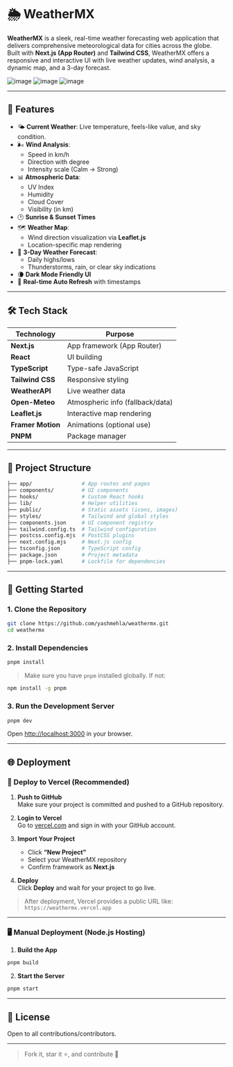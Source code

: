 # 🌦️ WeatherMX

**WeatherMX** is a sleek, real-time weather forecasting web application that delivers comprehensive meteorological data for cities across the globe. Built with **Next.js (App Router)** and **Tailwind CSS**, WeatherMX offers a responsive and interactive UI with live weather updates, wind analysis, a dynamic map, and a 3-day forecast.

![image](https://github.com/user-attachments/assets/7d4ef172-aeae-441b-98b6-a250051c4cb6)
![image](https://github.com/user-attachments/assets/8d19b51d-bb08-4d03-9c7e-eebe6ec41f12)
![image](https://github.com/user-attachments/assets/9c7b440c-8168-4ec5-85b1-6018c444976e)

---

## 🚀 Features

- 🌤️ **Current Weather**: Live temperature, feels-like value, and sky condition.
- 🌬️ **Wind Analysis**:
  - Speed in km/h
  - Direction with degree
  - Intensity scale (Calm → Strong)
- 📊 **Atmospheric Data**:
  - UV Index
  - Humidity
  - Cloud Cover
  - Visibility (in km)
- 🕑 **Sunrise & Sunset Times**
- 🗺️ **Weather Map**:
  - Wind direction visualization via **Leaflet.js**
  - Location-specific map rendering
- 📅 **3-Day Weather Forecast**:
  - Daily highs/lows
  - Thunderstorms, rain, or clear sky indications
- 🌘 **Dark Mode Friendly UI**
- 🔁 **Real-time Auto Refresh** with timestamps

---

## 🛠️ Tech Stack

| Technology     | Purpose                         |
|----------------|----------------------------------|
| **Next.js**    | App framework (App Router)       |
| **React**      | UI building                      |
| **TypeScript** | Type-safe JavaScript             |
| **Tailwind CSS** | Responsive styling             |
| **WeatherAPI** | Live weather data                |
| **Open-Meteo** | Atmospheric info (fallback/data) |
| **Leaflet.js** | Interactive map rendering        |
| **Framer Motion** | Animations (optional use)    |
| **PNPM**       | Package manager                  |

---

## 📁 Project Structure

```bash
├── app/                # App routes and pages
├── components/         # UI components
├── hooks/              # Custom React hooks
├── lib/                # Helper utilities
├── public/             # Static assets (icons, images)
├── styles/             # Tailwind and global styles
├── components.json     # UI component registry
├── tailwind.config.ts  # Tailwind configuration
├── postcss.config.mjs  # PostCSS plugins
├── next.config.mjs     # Next.js config
├── tsconfig.json       # TypeScript config
├── package.json        # Project metadata
├── pnpm-lock.yaml      # Lockfile for dependencies
```

---

## 🔧 Getting Started

### 1. Clone the Repository

```bash
git clone https://github.com/yashmehla/weathermx.git
cd weathermx
```

### 2. Install Dependencies

```bash
pnpm install
```

> Make sure you have `pnpm` installed globally. If not:

```bash
npm install -g pnpm
```

### 3. Run the Development Server

```bash
pnpm dev
```

Open [http://localhost:3000](http://localhost:3000) in your browser.

---

## 🌐 Deployment

### 🚀 Deploy to Vercel (Recommended)

1. **Push to GitHub**  
   Make sure your project is committed and pushed to a GitHub repository.

2. **Login to Vercel**  
   Go to [vercel.com](https://vercel.com) and sign in with your GitHub account.

3. **Import Your Project**  
   - Click **“New Project”**
   - Select your WeatherMX repository
   - Confirm framework as **Next.js**

4. **Deploy**  
   Click **Deploy** and wait for your project to go live.

> After deployment, Vercel provides a public URL like:  
> `https://weathermx.vercel.app`

---

### 🖥️ Manual Deployment (Node.js Hosting)

1. **Build the App**

```bash
pnpm build
```

2. **Start the Server**

```bash
pnpm start
```

---

## 📜 License

Open to all contributions/contributors.

---

> Fork it, star it ⭐, and contribute 🚀
